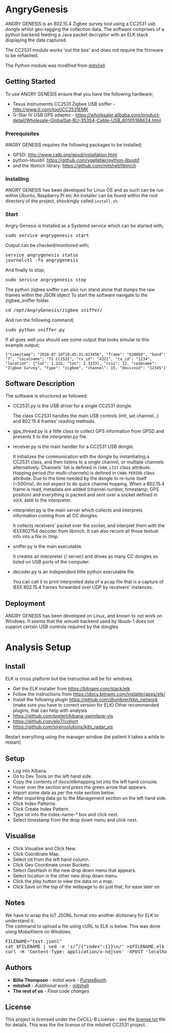 # AngryGenesis

ANGRY GENESIS is an 802.15.4 Zigbee survey tool using a CC2531 usb dongle whilst geo-tagging the collection data. The software comprises of a python backend feeding a Java packet decryptor with an ELK stack displaying the data captured.

The CC2531 module works 'out the box' and does not require the firmware to be reflashed.

The Python module was modified from [mitshell](https://github.com/mitshell/CC2531)

## Getting Started

To use ANGRY GENESIS ensure that you have the following hardware;

* Texus Instrumemts CC2531 Zigbee USB sniffer - http://www.ti.com/tool/CC2531EMK
* G-Star IV USB GPS adaptor - https://wholesaler.alibaba.com/product-detail/Wholesale-GlobalSat-BU-353S4-Cable-USB_60105188624.html

### Prerequisites

ANGRY GENESIS requires the following packages to be installed;

* GPSD: http://www.catb.org/gpsd/installation.html
* python-libusb1: https://github.com/vpelletier/python-libusb1
* and the libmich library: https://github.com/mitshell/libmich

### Installing

ANGRY GENESIS has been developed for Linux OS and as such can be run within Ubuntu, Raspberry Pi etc
An installer can be found within the root directory of the project, shockingly called `install.sh`. 


### Start

Angry Genesis is installed as a Systemd service which can be started with;
<pre>
sudo service angrygenesis start
</pre>
Output can be checked/monitored with;
<pre>
service angrygenesis status
journelctl -fu angrygenesis
</pre>
And finally to stop;
<pre>
sudo service angrygenesis stop
</pre> 

The python zigbee sniffer can also run stand alone that dumps the raw frames within the JSON object
To start the software navigate to the zigbee_sniffer folder.

<pre>
cd /opt/AngryGenesis/zigbee_sniffer/
</pre>

And run the following command;

<pre>
sudo python sniffer.py
</pre>

If all goes well you should see some output that looks simular to this example output;

```
{"timestamp": "2018-07-18T10:45:31.623456", "frame": "0200b9", "band": "7", "localname": "TI CC2531", "rx_id": "4321", "tx_id": "1234", "location": {"lat": 1.222, "lon": 2.3333}, "rssi": 12, "codename": "Zigbee Survey", "type": "zigbee", "channel": 15, "deviceid": "12345"}
```

## Software Description

The software is structured as followed:

* CC2531.py is the USB *driver* for a single CC2531 dongle.

   The class CC2531 handles the main USB controls (init, set channel...) and 
   802.15.4 frames' reading methods.

* gps_thread.py is a little class to collect GPS information from GPSD and presents it to the interpreter.py file.

* receiver.py is the main handler for a CC2531 USB dongle.

   It initializes the communication with the dongle by instantiating a CC2531 
   class, and then listens to a single channel, or multiple channels
   alternatively. Channels' list is defined in `CHAN_LIST` class attribute. 
   Hopping period (for multi-channels) is defined in `CHAN_PERIOD` class
   attribute. Due to the time needed by the dongle to re-tune itself (~500ms), 
   do not expect to do quick channel hopping. When a 802.15.4 frame is read,
   metadata are added (channel number, timestamp, GPS position) and everything
   is packed and sent over a socket defined in `SOCK_ADDR` to the interpreter.

* interpreter.py is the main server which collects and interprets information coming from all CC dongles.
   
   It collects receivers' packet over the socket, and interpret them with the IEEE802154 decoder from libmich. It can also record all those textual info into a file in /tmp.

* sniffer.py is the main executable.
   
   It creates an interpreter (/ server) and drives as many CC dongles as listed 
   on USB ports of the computer.

* decoder.py is an independent little python executable file.

   You can call it to print interpreted data of a pcap file that is a capture 
   of IEEE 802.15.4 frames forwarded over UDP by receivers' instances.

## Deployment

ANGRY GENESIS has been developed on Linux, and known to not work on Windows. It seems that the winusb backend used by libusb-1 does not support certain USB controls required by the dongles.



# Analysis Setup
## Install
ELK is cross platform but the instruction will be for windows.
* Get the ELK installer from https://bitnami.com/stack/elk
* Follow the instructions from https://docs.bitnami.com/installer/apps/elk/
* Install the following plugin https://github.com/dlumbrer/kbn_network (make sure you have to correct version for ELK)
Other recommended plugins, that can help  with analysis
* https://github.com/prelert/kibana-swimlane-vis
* https://github.com/elo7/cohort
* https://github.com/sirensolutions/kibi_radar_vis


Restart everything using the manager window (be patient it takes a while to restart)

## Setup
* Log into Kibana.
* Go to Dev Tools on the left hand side.
* Copy the contents of docs/elkmapping.txt into the left hand console.
* Hover over the section and press the green arrow that appears.
* Import some data as per the note section below.
* After importing data go to the Management section on the left hand side.
* Click Index Patterns.
* Click Create Index Pattern.
* Type iot into the index-name-* box and click next.
* Select timestamp from the drop down menu and click next.

## Visualise
* Click Visualise and Click New.
* Click Coordinate Map.
* Select iot from the left hand column.
* Click Geo Coordinate unser Buckets.
* Select GeoHash in the new drop down menu that appears.
* Select location in the other new drop down menu.
* Click the play button to view the data on a map.
* Click Save on the top of the webpage to do just that, for ease later on.

## Notes
We have to wrap the IoT JSONL format into another dictionary for ELK to understand it.   
The command to upload a file using cURL to ELK is below. This was done uisng MobaXterm on Windows.

<pre>
FILENAME="test.jsonl"
cat $FILENAME | sed -e 's/^/{"index":{}}\n/' >$FILENAME.elk
curl -H 'Content-Type: application/x-ndjson' -XPOST 'localhost:9200/iot/doc/_bulk?pretty' --data-binary @$FILENAME.elk >/dev/null
</pre>


## Authors

* **Billie Thompson** - *Initial work* - [PurpleBooth](https://github.com/PurpleBooth)
* **mitshell** - *Additional work* - [mitshell](https://github.com/mitshell/CC2531)
* **The rest of us** - *Final code changes*

## License

This project is licensed under the CeCILL-B License - see the [license.txt](license.txt) file for details.
This was the the license of the mitshell CC2531 project.



